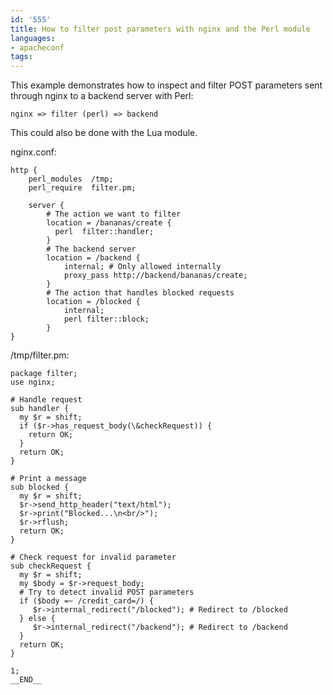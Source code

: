```yaml
---
id: '555'
title: How to filter post parameters with nginx and the Perl module
languages:
- apacheconf
tags:
---
```

This example demonstrates how to inspect and filter POST parameters sent through nginx to a backend server with Perl:


```apacheconf
nginx => filter (perl) => backend
```
    

This could also be done with the Lua module.

nginx.conf:


```apacheconf
http {
    perl_modules  /tmp;
    perl_require  filter.pm;

    server {
		# The action we want to filter
		location = /bananas/create {
		  perl  filter::handler;
		}
		# The backend server
		location = /backend {
		    internal; # Only allowed internally
		    proxy_pass http://backend/bananas/create;
		}
		# The action that handles blocked requests
		location = /blocked {
		    internal;
		    perl filter::block;
		}
}
```
    

/tmp/filter.pm:


```apacheconf
package filter;
use nginx;

# Handle request
sub handler {
  my $r = shift;
  if ($r->has_request_body(\&checkRequest)) {
    return OK;
  }
  return OK;
}

# Print a message
sub blocked {
  my $r = shift;
  $r->send_http_header("text/html");
  $r->print("Blocked...\n<br/>");
  $r->rflush;
  return OK;
}

# Check request for invalid parameter
sub checkRequest {
  my $r = shift;
  my $body = $r->request_body;
  # Try to detect invalid POST parameters
  if ($body =~ /credit_card=/) {
     $r->internal_redirect("/blocked"); # Redirect to /blocked
  } else {
     $r->internal_redirect("/backend"); # Redirect to /backend
  }
  return OK;
}

1;
__END__
```
    

